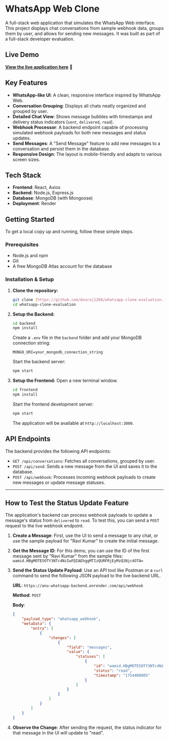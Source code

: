 # WhatsApp Web Clone

A full-stack web application that simulates the WhatsApp Web interface. This project displays chat conversations from sample webhook data, groups them by user, and allows for sending new messages. It was built as part of a full-stack developer evaluation.

## Live Demo

**[View the live application here](https://anu-whatsapp-frontend.onrender.com/)** 🚀

## Key Features

* **WhatsApp-like UI**: A clean, responsive interface inspired by WhatsApp Web.
* **Conversation Grouping**: Displays all chats neatly organized and grouped by user.
* **Detailed Chat View**: Shows message bubbles with timestamps and delivery status indicators (`sent`, `delivered`, `read`).
* **Webhook Processor**: A backend endpoint capable of processing simulated webhook payloads for both new messages and status updates.
* **Send Messages**: A "Send Message" feature to add new messages to a conversation and persist them in the database.
* **Responsive Design**: The layout is mobile-friendly and adapts to various screen sizes.

## Tech Stack

* **Frontend**: React, Axios
* **Backend**: Node.js, Express.js
* **Database**: MongoDB (with Mongoose)
* **Deployment**: Render

## Getting Started

To get a local copy up and running, follow these simple steps.

### Prerequisites

* Node.js and npm
* Git
* A free MongoDB Atlas account for the database

### Installation & Setup

1.  **Clone the repository:**
    ```sh
    git clone [https://github.com/Anuraj1260/whatsapp-clone-evaluation.git](https://github.com/Anuraj1260/whatsapp-clone-evaluation.git)
    cd whatsapp-clone-evaluation
    ```

2.  **Setup the Backend:**
    ```sh
    cd backend
    npm install
    ```
    Create a `.env` file in the `backend` folder and add your MongoDB connection string:
    ```
    MONGO_URI=your_mongodb_connection_string
    ```
    Start the backend server:
    ```sh
    npm start
    ```

3.  **Setup the Frontend:**
    Open a new terminal window.
    ```sh
    cd frontend
    npm install
    ```
    Start the frontend development server:
    ```sh
    npm start
    ```
    The application will be available at `http://localhost:3000`.

## API Endpoints

The backend provides the following API endpoints:

* `GET /api/conversations`: Fetches all conversations, grouped by user.
* `POST /api/send`: Sends a new message from the UI and saves it to the database.
* `POST /api/webhook`: Processes incoming webhook payloads to create new messages or update message statuses.

---

## How to Test the Status Update Feature

The application's backend can process webhook payloads to update a message's status from `delivered` to `read`. To test this, you can send a `POST` request to the live webhook endpoint.

1.  **Create a Message**: First, use the UI to send a message to any chat, or use the sample payload for "Ravi Kumar" to create the initial message.

2.  **Get the Message ID**: For this demo, you can use the ID of the first message sent by "Ravi Kumar" from the sample files:
    `wamid.HBgMOTE5OTY3NTc4NzIwFQIAEhggMTIzQURFRjEyMzQ1Njc4OTA=`

3.  **Send the Status Update Payload**: Use an API tool like Postman or a `curl` command to send the following JSON payload to the live backend URL.

    **URL**: `https://anu-whatsapp-backend.onrender.com/api/webhook`

    **Method**: `POST`

    **Body**:
    ```json
    {
        "payload_type": "whatsapp_webhook",
        "metaData": {
            "entry": [
                {
                    "changes": [
                        {
                            "field": "messages",
                            "value": {
                                "statuses": [
                                    {
                                        "id": "wamid.HBgMOTE5OTY3NTc4NzIwFQIAEhggMTIzQURFRjEyMzQ1Njc4OTA=",
                                        "status": "read",
                                        "timestamp": "1754400005"
                                    }
                                ]
                            }
                        }
                    ]
                }
            ]
        }
    }
    ```

4.  **Observe the Change**: After sending the request, the status indicator for that message in the UI will update to "read".
